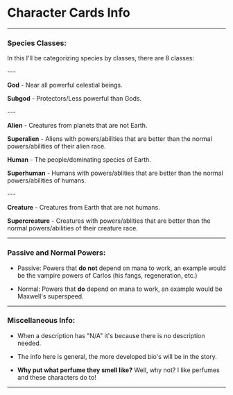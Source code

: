 # Character Cards Info

-----

### Species Classes:

In this I'll be categorizing species by classes, there are 8 classes:

\---

**God** - Near all powerful celestial beings.

**Subgod** - Protectors/Less powerful than Gods.

\---

**Alien** - Creatures from planets that are not Earth.

**Superalien** - Aliens with powers/abilities that are better than the normal powers/abilities of their alien race.

**Human** - The people/dominating species of Earth.

**Superhuman** - Humans with powers/ablities that are better than the normal powers/abilities of humans.

\---

**Creature** - Creatures from Earth that are not humans. 

**Supercreature** - Creatures with powers/ablities that are better than the normal powers/abilities of their creature race.

-----
### Passive and Normal Powers:

- Passive: Powers that **do not** depend on mana to work, an example would be the vampire powers of Carlos (his fangs, regeneration, etc.)

- Normal: Powers that **do** depend on mana to work, an example would be Maxwell's superspeed.

-----
### Miscellaneous Info:

- When a description has "N/A" it's because there is no description needed.

- The info here is general, the more developed bio's will be in the story.

- **Why put what perfume they smell like?** Well, why not? I like perfumes and these characters do to!
-----
